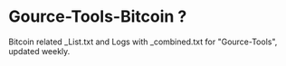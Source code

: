 # Gource-Tools-Bitcoin ?
Bitcoin related _List.txt and Logs with _combined.txt for "Gource-Tools", updated weekly.
